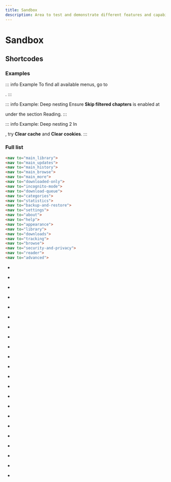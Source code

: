```yaml
---
title: Sandbox
description: Area to test and demonstrate different features and capabilities.
---
```


# Sandbox

## Shortcodes

### Examples
::: info Example
To find all available menus, go to <nav to="main_more">.
:::

::: info Example: Deep nesting
Ensure **Skip filtered chapters** is enabled at <nav to="reader"> under the section Reading.
:::

::: info Example: Deep nesting 2
In <nav to="advanced">, try **Clear cache** and **Clear cookies**.
:::

### Full list

```html
<nav to="main_library">
<nav to="main_updates">
<nav to="main_history">
<nav to="main_browse">
<nav to="main_more">
<nav to="downloaded-only">
<nav to="incognito-mode">
<nav to="download-queue">
<nav to="categories">
<nav to="statistics">
<nav to="backup-and-restore">
<nav to="settings">
<nav to="about">
<nav to="help">
<nav to="appearance">
<nav to="library">
<nav to="downloads">
<nav to="tracking">
<nav to="browse">
<nav to="security-and-privacy">
<nav to="reader">
<nav to="advanced">
```
- <nav to="main_library">
- <nav to="main_updates">
- <nav to="main_history">
- <nav to="main_browse">
- <nav to="main_more">
- <nav to="downloaded-only">
- <nav to="incognito-mode">
- <nav to="download-queue">
- <nav to="categories">
- <nav to="statistics">
- <nav to="backup-and-restore">
- <nav to="settings">
- <nav to="about">
- <nav to="help">
- <nav to="appearance">
- <nav to="library">
- <nav to="downloads">
- <nav to="tracking">
- <nav to="browse">
- <nav to="security-and-privacy">
- <nav to="reader">
- <nav to="advanced">

<style lang="stylus" scoped>
#full-list + div + ul {
	padding-left: unset
	list-style: none
}
</style>
